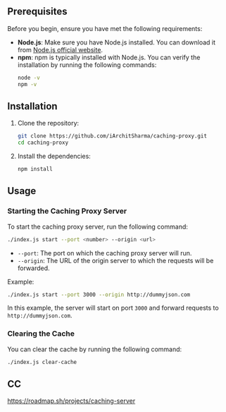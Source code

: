 ## Prerequisites

Before you begin, ensure you have met the following requirements:

- **Node.js**: Make sure you have Node.js installed. You can download it from [Node.js official website](https://nodejs.org/).
- **npm**: npm is typically installed with Node.js. You can verify the installation by running the following commands:
  ```bash
  node -v
  npm -v
  ```

## Installation

1. Clone the repository:
   ```bash
   git clone https://github.com/iArchitSharma/caching-proxy.git
   cd caching-proxy
   ```

2. Install the dependencies:
   ```bash
   npm install
   ```

## Usage

### Starting the Caching Proxy Server

To start the caching proxy server, run the following command:

```bash
./index.js start --port <number> --origin <url>
```

- `--port`: The port on which the caching proxy server will run.
- `--origin`: The URL of the origin server to which the requests will be forwarded.

Example:

```bash
./index.js start --port 3000 --origin http://dummyjson.com
```

In this example, the server will start on port `3000` and forward requests to `http://dummyjson.com`.

### Clearing the Cache

You can clear the cache by running the following command:

```bash
./index.js clear-cache
```

## CC
https://roadmap.sh/projects/caching-server